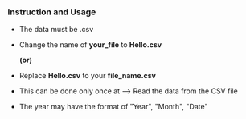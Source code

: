 ### Instruction and Usage
- The data must be .csv

- Change the name of **your_file** to **Hello.csv**

   **(or)**
  
- Replace **Hello.csv** to your **file_name.csv**
  
- This can be done only once at --> Read the data from the CSV file
- The year may have the format of "Year", "Month", "Date"
